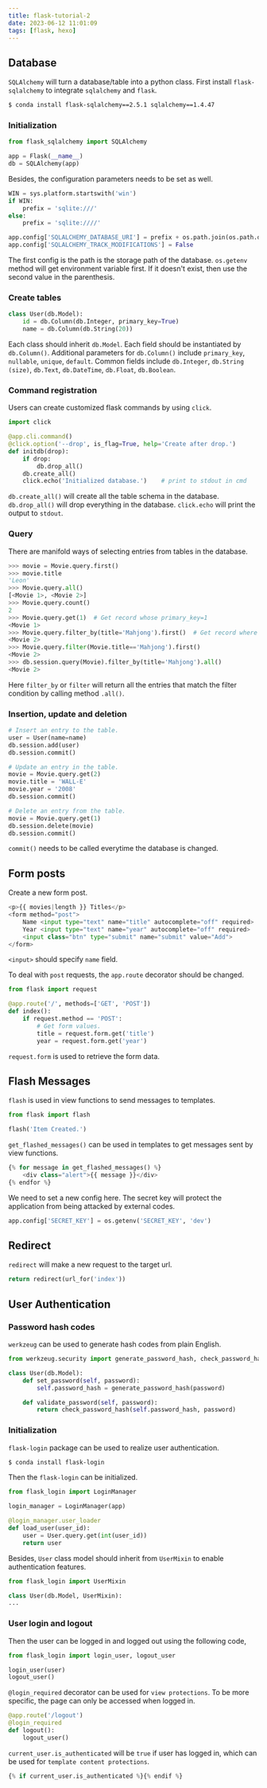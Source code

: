 ```yaml
---
title: flask-tutorial-2
date: 2023-06-12 11:01:09
tags: [flask, hexo]
---
```


## Database

`SQLAlchemy` will turn a database/table into a python class. First install `flask-sqlalchemy` to integrate `sqlalchemy` and `flask`.

``` bash
$ conda install flask-sqlalchemy==2.5.1 sqlalchemy==1.4.47
```

### Initialization

``` python
from flask_sqlalchemy import SQLAlchemy

app = Flask(__name__)
db = SQLAlchemy(app)
```

Besides, the configuration parameters needs to be set as well. 

``` python
WIN = sys.platform.startswith('win')
if WIN:
    prefix = 'sqlite:///'
else:
    prefix = 'sqlite:////'

app.config['SQLALCHEMY_DATABASE_URI'] = prefix + os.path.join(os.path.dirname(app.root_path), os.getenv('DATABASE_FILE', 'data.db'))
app.config['SQLALCHEMY_TRACK_MODIFICATIONS'] = False 
``` 

The first config is the path is the storage path of the database. `os.getenv` method will get environment variable first. If it doesn't exist, then use the second value in the parenthesis.

### Create tables

``` python
class User(db.Model): 
    id = db.Column(db.Integer, primary_key=True)
    name = db.Column(db.String(20)) 
```

Each class should inherit `db.Model`. Each field should be instantiated by `db.Column()`. Additional parameters for `db.Column()` include `primary_key`, `nullable`, `unique`, `default`. Common fields include `db.Integer`, `db.String (size)`, `db.Text`, `db.DateTime`, `db.Float`, `db.Boolean`.


### Command registration

Users can create customized flask commands by using `click`.

``` python
import click

@app.cli.command() 
@click.option('--drop', is_flag=True, help='Create after drop.')
def initdb(drop):
    if drop:
        db.drop_all()
    db.create_all()
    click.echo('Initialized database.')    # print to stdout in cmd
``` 

`db.create_all()` will create all the table schema in the database. `db.drop_all()` will drop everything in the database. `click.echo` will print the output to `stdout`.

### Query

There are manifold ways of selecting entries from tables in the database.

``` python
>>> movie = Movie.query.first()
>>> movie.title
'Leon'
>>> Movie.query.all()
[<Movie 1>, <Movie 2>]
>>> Movie.query.count()
2
>>> Movie.query.get(1)  # Get record whose primary_key=1
<Movie 1>
>>> Movie.query.filter_by(title='Mahjong').first()  # Get record where title field is 'Mahjong'.
<Movie 2>
>>> Movie.query.filter(Movie.title=='Mahjong').first()
<Movie 2>
>>> db.session.query(Movie).filter_by(title='Mahjong').all()
<Movie 2>
```

Here `filter_by` or `filter` will return all the entries that match the filter condition by calling method `.all()`.



### Insertion, update and deletion

``` python
# Insert an entry to the table.
user = User(name=name)
db.session.add(user)
db.session.commit()

# Update an entry in the table.
movie = Movie.query.get(2)
movie.title = 'WALL-E'
movie.year = '2008'
db.session.commit()

# Delete an entry from the table.
movie = Movie.query.get(1)
db.session.delete(movie)
db.session.commit()
```

`commit()` needs to be called everytime the database is changed.


## Form posts

Create a new form post.

``` python
<p>{{ movies|length }} Titles</p>
<form method="post">
    Name <input type="text" name="title" autocomplete="off" required>
    Year <input type="text" name="year" autocomplete="off" required>
    <input class="btn" type="submit" name="submit" value="Add">
</form>
```

`<input>` should specify `name` field.

To deal with `post` requests, the `app.route` decorator should be changed.

``` python
from flask import request

@app.route('/', methods=['GET', 'POST'])
def index():
    if request.method == 'POST':
        # Get form values.
        title = request.form.get('title') 
        year = request.form.get('year')
```

`request.form` is used to retrieve the form data.


## Flash Messages

`flash` is used in view functions to send messages to templates. 

``` python
from flask import flash

flash('Item Created.')
```

`get_flashed_messages()` can be used in templates to get messages sent by view functions.

``` python
{% for message in get_flashed_messages() %}
    <div class="alert">{{ message }}</div>
{% endfor %}
```

We need to set a new config here. The secret key will protect the application from being attacked by external codes.

``` python
app.config['SECRET_KEY'] = os.getenv('SECRET_KEY', 'dev')
```

## Redirect

`redirect` will make a new request to the target url.

``` python
return redirect(url_for('index')) 
```


## User Authentication

### Password hash codes

`werkzeug` can be used to generate hash codes from plain English.

``` python
from werkzeug.security import generate_password_hash, check_password_hash

class User(db.Model):
    def set_password(self, password):
        self.password_hash = generate_password_hash(password) 

    def validate_password(self, password):
        return check_password_hash(self.password_hash, password)
```

### Initialization
`flask-login` package can be used to realize user authentication.

``` bash
$ conda install flask-login
```

Then the `flask-login` can be initialized.

``` python
from flask_login import LoginManager

login_manager = LoginManager(app)

@login_manager.user_loader
def load_user(user_id):
    user = User.query.get(int(user_id))
    return user
```

Besides, `User` class model should inherit from `UserMixin` to enable authentication features. 

``` python
from flask_login import UserMixin

class User(db.Model, UserMixin):
...
```

### User login and logout

Then the user can be logged in and logged out using the following code,

``` python
from flask_login import login_user, logout_user

login_user(user)
logout_user()
```

`@login_required` decorator can be used for `view protections`. To be more specific, the page can only be accessed when logged in.

``` python
@app.route('/logout')
@login_required
def logout():
    logout_user() 
```

`current_user.is_authenticated` will be `true` if user has logged in, which can be used for `template content protections`.

``` python
{% if current_user.is_authenticated %}{% endif %}
```

